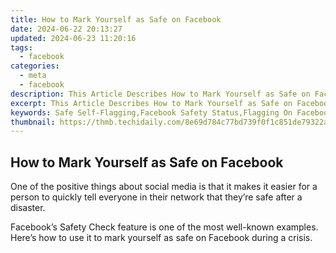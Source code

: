 ```yaml
---
title: How to Mark Yourself as Safe on Facebook
date: 2024-06-22 20:13:27
updated: 2024-06-23 11:20:16
tags:
  - facebook
categories:
  - meta
  - facebook
description: This Article Describes How to Mark Yourself as Safe on Facebook
excerpt: This Article Describes How to Mark Yourself as Safe on Facebook
keywords: Safe Self-Flagging,Facebook Safety Status,Flagging On Facebook,Safe Listing Users,Mark as Secure FB,Ensure Online Safety,Protect Yourself on FB
thumbnail: https://thmb.techidaily.com/8e69d784c77bd739f0f1c851de79322ac9ec55e884e7ced93bcfd0b725d11a77.jpg
---
```


## How to Mark Yourself as Safe on Facebook

 One of the positive things about social media is that it makes it easier for a person to quickly tell everyone in their network that they’re safe after a disaster.

 Facebook’s Safety Check feature is one of the most well-known examples. Here’s how to use it to mark yourself as safe on Facebook during a crisis.


<ins class="adsbygoogle"
     style="display:block"
     data-ad-format="autorelaxed"
     data-ad-client="ca-pub-7571918770474297"
     data-ad-slot="1223367746"></ins>



<ins class="adsbygoogle"
     style="display:block"
     data-ad-client="ca-pub-7571918770474297"
     data-ad-slot="8358498916"
     data-ad-format="auto"
     data-full-width-responsive="true"></ins>
